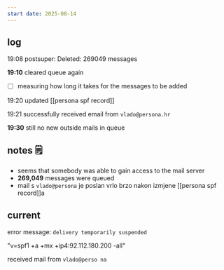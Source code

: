 ```yaml
---
start date: 2025-08-14
---
```

## log

19:08
postsuper: Deleted: 269049 messages

**19:10**
cleared queue again

- [ ] measuring how long it takes for the messages to be added

19:20
updated [[persona spf record]]

19:21
successfully received email from `vlado@persona.hr`

**19:30**
still no new outside mails in queue

## notes 🗒

- seems that somebody was able to gain access to the mail server
- **269,049** messages were queued
- mail s `vlado@persona` je poslan vrlo brzo nakon izmjene [[persona spf record]]a

## current

error message:
`delivery temporarily suspended`

"v=spf1 +a +mx +ip4:92.112.180.200 -all"

received mail from `vlado@perso
na`